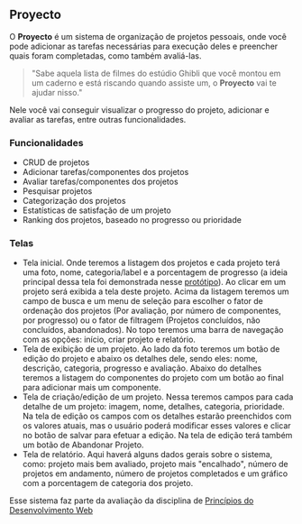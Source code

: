 ## Proyecto

O **Proyecto** é um sistema de organização de projetos pessoais, onde você pode adicionar as tarefas necessárias para execução deles e preencher quais foram completadas, como também avaliá-las.

> "Sabe aquela lista de filmes do estúdio Ghibli que você montou em um caderno e está riscando quando assiste um, o **Proyecto** vai te ajudar nisso."

Nele você vai conseguir visualizar o progresso do projeto, adicionar e avaliar as tarefas, entre outras funcionalidades.

### Funcionalidades

- CRUD de projetos
- Adicionar tarefas/componentes dos projetos
- Avaliar tarefas/componentes dos projetos
- Pesquisar projetos
- Categorização dos projetos
- Estatísticas de satisfação de um projeto
- Ranking dos projetos, baseado no progresso ou prioridade

### Telas

- Tela inicial. Onde teremos a listagem dos projetos e cada projeto terá uma foto, nome, categoria/label e a porcentagem de progresso (a ideia principal dessa tela foi demonstrada nesse [protótipo](https://douglaslimaxx.github.io/proyecto/proto/)). Ao clicar em um projeto será exibida a tela deste projeto. Acima da listagem teremos um campo de busca e um menu de seleção para escolher o fator de ordenação dos projetos (Por avaliação, por número de componentes, por progresso) ou o fator de filtragem (Projetos concluídos, não concluídos, abandonados). No topo teremos uma barra de navegação com as opções: início, criar projeto e relatório.
- Tela de exibição de um projeto. Ao lado da foto teremos um botão de edição do projeto e abaixo os detalhes dele, sendo eles: nome, descrição, categoria, progresso e avaliação. Abaixo do detalhes teremos a listagem do componentes do projeto com um botão ao final para adicionar mais um componente.
- Tela de criação/edição de um projeto. Nessa teremos campos para cada detalhe de um projeto: imagem, nome, detalhes, categoria, prioridade. Na tela de edição os campos com os detalhes estarão preenchidos com os valores atuais, mas o usuário poderá modificar esses valores e clicar no botão de salvar para efetuar a edição. Na tela de edição terá também um botão de Abandonar Projeto.
- Tela de relatório. Aqui haverá alguns dados gerais sobre o sistema, como: projeto mais bem avaliado, projeto mais "encalhado", número de projetos em andamento, número de projetos completados e um gráfico com a porcentagem de categoria dos projeto.

Esse sistema faz parte da avaliação da disciplina de [Princípios do Desenvolvimento Web](https://github.com/matheusgr/devweb)
